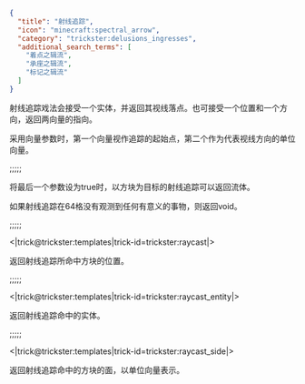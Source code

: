 ```json
{
  "title": "射线追踪",
  "icon": "minecraft:spectral_arrow",
  "category": "trickster:delusions_ingresses",
  "additional_search_terms": [
    "着点之辑流",
    "承座之辑流",
    "标记之辑流"
  ]
}
```

射线追踪戏法会接受一个实体，并返回其视线落点。也可接受一个位置和一个方向，返回两向量的指向。


采用向量参数时，第一个向量视作追踪的起始点，第二个作为代表视线方向的单位向量。

;;;;;

将最后一个参数设为true时，以方块为目标的射线追踪可以返回流体。


如果射线追踪在64格没有观测到任何有意义的事物，则返回void。

;;;;;

<|trick@trickster:templates|trick-id=trickster:raycast|>

返回射线追踪所命中方块的位置。

;;;;;

<|trick@trickster:templates|trick-id=trickster:raycast_entity|>

返回射线追踪命中的实体。

;;;;;

<|trick@trickster:templates|trick-id=trickster:raycast_side|>

返回射线追踪命中的方块的面，以单位向量表示。
